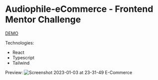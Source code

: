 # Audiophile-eCommerce  -  Frontend Mentor Challenge

[DEMO](https://ecommercefaustosav.vercel.app)
      
  Technologies:
  - React
  - Typescript
  - Tailwind
      
Preview:
![Screenshot 2023-01-03 at 23-31-49 E-Commerce](https://user-images.githubusercontent.com/84111811/210473786-fb227924-4e74-435d-bf91-8505307bba47.png)
